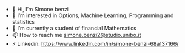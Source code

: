 - 👋 Hi, I’m Simone benzi
- 👀 I’m interested in Options, Machine Learning, Programming and statistics
- 🌱 I’m currently a student of financial Mathematics
- 📫 How to reach me simone.benzi2@studio.unibo.it
- ⚡ Linkedin: https://www.linkedin.com/in/simone-benzi-68a137166/

<!---
Simobenzi/Simobenzi is a ✨ special ✨ repository because its `README.md` (this file) appears on your GitHub profile.
You can click the Preview link to take a look at your changes.
--->
